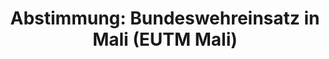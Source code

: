 ---
layout: abstimmung
title: "Abstimmung: Bundeswehreinsatz in Mali (EUTM Mali)"
categories:
 - Bundeswehr
 - Ausland
tags:
 - Ausbildung
 - Mali
 - EU
 - UN
 - EUTM
abstimmung:
 legislaturperiode: 18
 bundestagssitzung: 170
 abstimmung: 4
links:
 - title: https://www.bundestag.de/parlament/plenum/abstimmung/abstimmung?id=397
   url: https://www.bundestag.de/parlament/plenum/abstimmung/abstimmung?id=397
 - title: http://www.abgeordnetenwatch.de/verlaengerung_des_bundeswehreinsatzes_in_mali_eutm-1105-791.html
   url: http://www.abgeordnetenwatch.de/verlaengerung_des_bundeswehreinsatzes_in_mali_eutm-1105-791.html
data:
 - title: Abstimmungsergebnis 20160512_4-data.pdf
   url: /res/abstimmungsliste/20160512_4-data.pdf
 - title: Abstimmungsergebnis 20160512_4_xls-data.csv
   url: /res/abstimmungsliste/analyses/20160512_4_xls-data.csv
documents:
 - title: Drucksache 18/08090.pdf
   url: http://dip21.bundestag.de/dip21/btd/18/080/1808090.pdf
   local: /res/abstimmungsdaten/018-170-04/1808090.pdf
 - title: Drucksache 18/08284.pdf
   url: http://dip21.bundestag.de/dip21/btd/18/082/1808284.pdf
   local: /res/abstimmungsdaten/018-170-04/1808284.pdf
preview: |
     Deutscher Bundestag
    
     170. Sitzung des Deutschen Bundestages
     am Donnerstag, 12.Mai 2016
    
     Endgültiges Ergebnis der Namentlichen Abstimmung Nr. 4
    
     Beschlussempfehlung des Auswärtigen Ausschusses (3. Ausschuss) zu dem Antrag der
     Bundesregierung.
     Fortsetzung der Beteiligung bewaffneter deutscher Streitkräfte an der Militärmission der
     Europäischen Union als Beitrag zur Ausbildung der malischen Streitkräfte (EUTM Mali)
     auf Grundlage des Ersuchens der Regierung von Mali an die EU sowie der Beschlüsse des
     Rates der EU 2013/87/GASP vom 18. Februar 2013, zuletzt geändert mit dem Beschluss des
     Rates der EU 2016/446/GASP vom 23. März 2016 in Verbindung mit den Resolutionen des
     Sicherheitsrates der Vereinten Nationen 2071 (2012) vom 12. Oktober 2012 und folgender
     Resolutionen, zuletzt 2227 (2015) vom 29. Juni 2015
     - Drucksachen 18/8090 und 18/8284 -
    
     Abgegebene Stimmen insgesamt:
    
     565
    
     Nicht abgegebene Stimmen:
     Ja-Stimmen:
    
     65
     496
    
     Nein-Stimmen:
    
     67
    
     Enthaltungen:
    
     2
    
     Ungültige:
    
     0
    
     Berlin, den 12.05.2016
    
     Beginn: 19:05
     Ende: 19:08
---